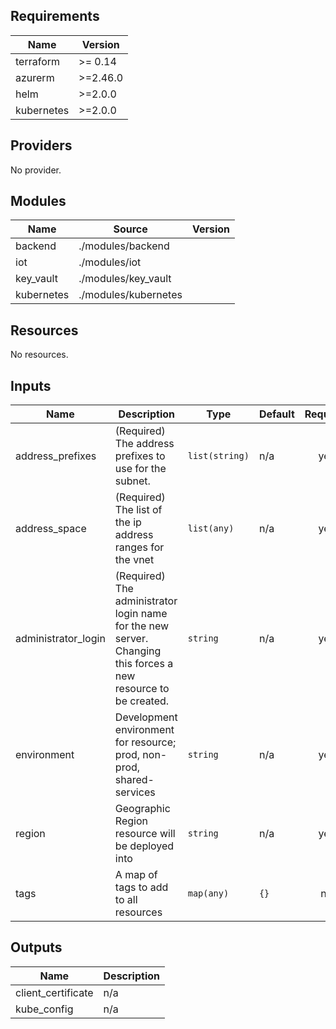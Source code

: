 ## Requirements

| Name | Version |
|------|---------|
| terraform | >= 0.14 |
| azurerm | >=2.46.0 |
| helm | >=2.0.0 |
| kubernetes | >=2.0.0 |

## Providers

No provider.

## Modules

| Name | Source | Version |
|------|--------|---------|
| backend | ./modules/backend |  |
| iot | ./modules/iot |  |
| key_vault | ./modules/key_vault |  |
| kubernetes | ./modules/kubernetes |  |

## Resources

No resources.

## Inputs

| Name | Description | Type | Default | Required |
|------|-------------|------|---------|:--------:|
| address\_prefixes | (Required) The address prefixes to use for the subnet. | `list(string)` | n/a | yes |
| address\_space | (Required) The list of the ip address ranges for the vnet | `list(any)` | n/a | yes |
| administrator\_login | (Required) The administrator login name for the new server. Changing this forces a new resource to be created. | `string` | n/a | yes |
| environment | Development environment for resource; prod, non-prod, shared-services | `string` | n/a | yes |
| region | Geographic Region resource will be deployed into | `string` | n/a | yes |
| tags | A map of tags to add to all resources | `map(any)` | `{}` | no |

## Outputs

| Name | Description |
|------|-------------|
| client\_certificate | n/a |
| kube\_config | n/a |